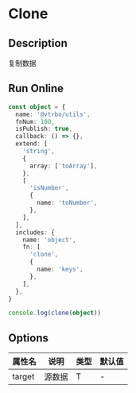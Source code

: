 # Clone

## Description
复制数据

## Run Online

<RunCode :dependency="`
function toRawType(data: any): string {
  return Object.prototype.toString.call(data).slice(8, -1)
}
function isType(data: any, type: string): boolean {
  return toRawType(data).toLowerCase() === type.toLowerCase()
}
function isArray(data: any): boolean {
  return isType(data, 'Array')
}
function isObject(data: any): boolean {
  return isType(data, 'Object')
}
function isRegExp(data: any): boolean {
  return isType(data, 'RegExp')
}
function clone<T>(target: T): T {
  let cloneTarget: any = null
  if (isRegExp(target)) {
    cloneTarget = target
  }
  else if (isArray(target)) {
    cloneTarget = []
    for (const key in target)
      cloneTarget.push(clone(target[key]))
  }
  else if (isObject(target)) {
    cloneTarget = {}
    for (const key in target)
      cloneTarget[key] = clone(target[key])
  }
  else {
    cloneTarget = target
  }
  return cloneTarget as T
}`">

```ts
const object = {
  name: '@vtrbo/utils',
  fnNum: 100,
  isPublish: true,
  callback: () => {},
  extend: [
    'string',
    {
      array: ['toArray'],
    },
    [
      'isNumber',
      {
        name: 'toNumber',
      },
    ],
  ],
  includes: {
    name: 'object',
    fn: [
      'clone',
      {
        name: 'keys',
      },
    ],
  },
}

console.log(clone(object))
```

</RunCode>

## Options

<div class="utils-table">

| 属性名 | 说明 | 类型 | 默认值 |
| --- | --- | --- | --- |
| target | 源数据 | T | - |

</div>